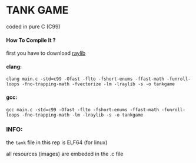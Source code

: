 # TANK GAME
coded in pure C (C99)

#### How To Compile It ?

first you have to download [raylib](https://github.com/raysan5/raylib/releases/tag/5.0)

#### clang:

```clang main.c -std=c99 -Ofast -flto -fshort-enums -ffast-math -funroll-loops -fno-trapping-math -fvectorize -lm -lraylib -s -o tankgame```

#### gcc:

```gcc main.c -std=c99 -Ofast -flto -fshort-enums -ffast-math -funroll-loops -fno-trapping-math -lm -lraylib -s -o tankgame```

### INFO:

the `tank` file in this rep is ELF64 (for linux)

all resources (images) are embeded in the .c file